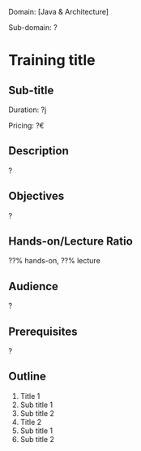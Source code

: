 Domain: [Java & Architecture]

Sub-domain: ?

# Training title
## Sub-title

Duration: ?j

Pricing: ?€

## Description

?

## Objectives

?

## Hands-on/Lecture Ratio

??% hands-on, ??% lecture

## Audience

?

## Prerequisites

?

## Outline

1. Title 1
  1. Sub title 1
  1. Sub title 2
1. Title 2
  1. Sub title 1
  1. Sub title 2
